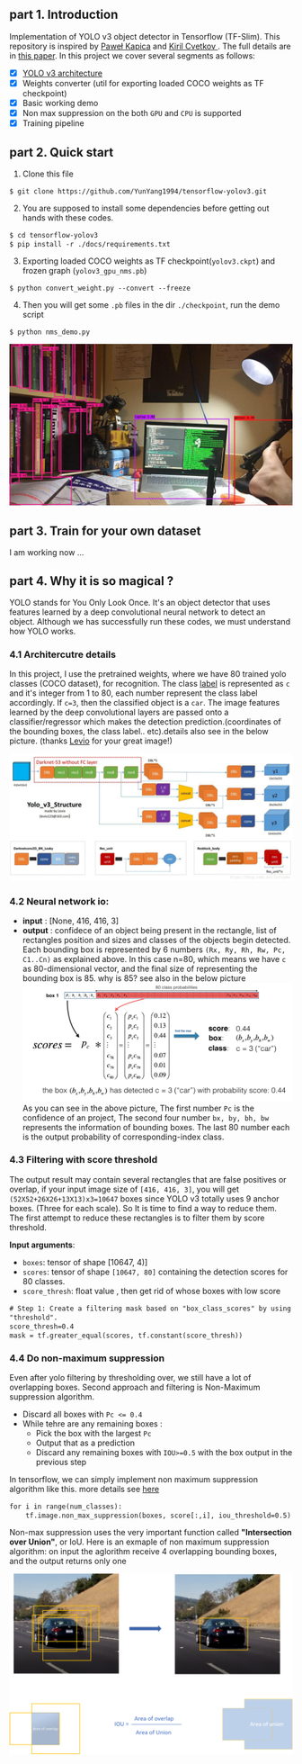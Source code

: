 ## part 1. Introduction

Implementation of YOLO v3 object detector in Tensorflow (TF-Slim). This repository  is inspired by [Paweł Kapica](https://github.com/mystic123) and [Kiril Cvetkov
](https://github.com/kirilcvetkov92). The full details are in [this paper](https://pjreddie.com/media/files/papers/YOLOv3.pdf).  In this project we cover several segments as follows:<br>
- [x] [YOLO v3 architecture](https://github.com/YunYang1994/tensorflow-yolov3/blob/master/core/yolov3.py)
- [x] Weights converter (util for exporting loaded COCO weights as TF checkpoint)
- [x] Basic working demo
- [x] Non max suppression on the both `GPU` and `CPU` is supported
- [x] Training pipeline

## part 2. Quick start
1. Clone this file
```bashrc
$ git clone https://github.com/YunYang1994/tensorflow-yolov3.git
```
2.  You are supposed  to install some dependencies before getting out hands with these codes.
```bashrc
$ cd tensorflow-yolov3
$ pip install -r ./docs/requirements.txt
```
3. Exporting loaded COCO weights as TF checkpoint(`yolov3.ckpt`) and frozen graph (`yolov3_gpu_nms.pb`)
```bashrc
$ python convert_weight.py --convert --freeze
```
4. Then you will get some `.pb` files in the dir `./checkpoint`,  run the demo script
```bashrc
$ python nms_demo.py
```
![image](./docs/images/611_result.jpg)
## part 3. Train for your own dataset

I am working now ...

## part 4. Why it is so magical ?
YOLO stands for You Only Look Once. It's an object detector that uses features learned by a deep convolutional neural network to detect an object. Although we has successfully run these codes, we must understand how YOLO works. 
### 4.1 Architercutre details
In this project, I use the pretrained weights, where we have 80 trained yolo classes (COCO dataset), for recognition. The class [label](./data/coco.names) is represented as  `c`  and it's integer from 1 to 80, each number represent the class label accordingly. If `c=3`, then the classified object is a  `car`.  The image features learned by the deep convolutional layers are passed onto a classifier/regressor which makes the detection prediction.(coordinates of the bounding boxes, the class label.. etc).details also see in the below picture. (thanks [Levio](https://blog.csdn.net/leviopku/article/details/82660381) for your great image!)

![image](./docs/images/levio.jpeg)

### 4.2 Neural network io:
-  **input** : [None, 416, 416, 3]
-  **output** : confidece of an object being present in the rectangle, list of rectangles position and sizes and classes of the objects begin detected. Each bounding box is represented by 6 numbers `(Rx, Ry, Rh, Rw, Pc, C1..Cn)` as explained above. In this case n=80, which means we have `c` as 80-dimensional vector, and the final size of representing the bounding box is 85.  why is 85? see also in the below picture
![image](./docs/images/probability_extraction.png)
As you can see in the above picture, The first number `Pc` is the confidence of an project, The second four number `bx, by, bh, bw` represents the information of bounding boxes. The last 80 number each is the output probability of corresponding-index class.

### 4.3 Filtering with score threshold

The output result may contain several rectangles that are false positives or overlap,  if your input image size of `[416, 416, 3]`, you will get `(52X52+26X26+13X13)x3=10647` boxes since YOLO v3 totally uses 9 anchor boxes. (Three for each scale). So It is time to find a way to reduce them. The first attempt to reduce these rectangles is to filter them by score threshold.

**Input arguments**: 

- `boxes`: tensor of shape [10647, 4)] 
- `scores`: tensor of shape `[10647, 80]` containing the detection scores for 80 classes. 
- `score_thresh`: float value , then get rid of whose boxes with low score

```
# Step 1: Create a filtering mask based on "box_class_scores" by using "threshold".
score_thresh=0.4
mask = tf.greater_equal(scores, tf.constant(score_thresh))
```

### 4.4 Do non-maximum suppression

Even after yolo filtering by thresholding over, we still have a lot of overlapping boxes. Second approach and filtering is Non-Maximum suppression algorithm.

* Discard all boxes with `Pc <= 0.4`  
* While tehre are any remaining boxes : 
    * Pick the box with the largest `Pc`
    * Output that as a prediction
    * Discard any remaining boxes with `IOU>=0.5` with the box output in the previous step

In tensorflow, we can simply implement non maximum suppression algorithm like this. more details see [here](https://github.com/YunYang1994/tensorflow-yolov3/blob/master/core/utils.py)
```
for i in range(num_classes):
    tf.image.non_max_suppression(boxes, score[:,i], iou_threshold=0.5) 
 ```
 
Non-max suppression uses the very important function called **"Intersection over Union"**, or IoU. Here is an exmaple of non maximum suppression algorithm: on input the aglorithm receive 4 overlapping bounding boxes, and the output returns only one

![image](./docs/images/iou.png)

